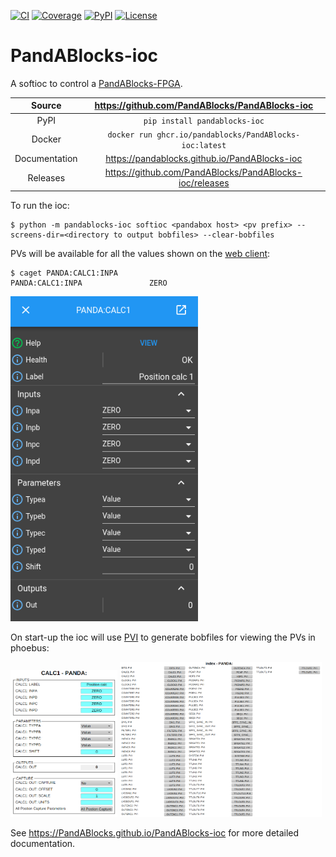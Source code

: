 [![CI](https://github.com/PandABlocks/PandABlocks-ioc/actions/workflows/ci.yml/badge.svg)](https://github.com/PandABlocks/PandABlocks-ioc/actions/workflows/ci.yml)
[![Coverage](https://codecov.io/gh/PandABlocks/PandABlocks-ioc/branch/main/graph/badge.svg)](https://codecov.io/gh/PandABlocks/PandABlocks-ioc)
[![PyPI](https://img.shields.io/pypi/v/pandablocks-ioc.svg)](https://pypi.org/project/pandablocks-ioc)
[![License](https://img.shields.io/badge/License-Apache%202.0-blue.svg)](https://www.apache.org/licenses/LICENSE-2.0)

# PandABlocks-ioc

A softioc to control a [PandABlocks-FPGA](https://github.com/PandABlocks/PandABlocks-FPGA).

Source          | <https://github.com/PandABlocks/PandABlocks-ioc>
:---:           | :---:
PyPI            | `pip install pandablocks-ioc`
Docker          | `docker run ghcr.io/pandablocks/PandABlocks-ioc:latest`
Documentation   | <https://pandablocks.github.io/PandABlocks-ioc>
Releases        | <https://github.com/PandABlocks/PandABlocks-ioc/releases>

To run the ioc:

```text
$ python -m pandablocks-ioc softioc <pandabox host> <pv prefix> --screens-dir=<directory to output bobfiles> --clear-bobfiles
```

PVs will be available for all the values shown on the [web client](https://github.com/PandABlocks/PandABlocks-webcontrol):

```text
$ caget PANDA:CALC1:INPA
PANDA:CALC1:INPA               ZERO
```

<img src="https://raw.githubusercontent.com/PandABlocks/PandABlocks-ioc/main/docs/images/webui_calc1.png" width="300px">

On start-up the ioc will use [PVI](https://github.com/epics-containers/pvi) to generate bobfiles for viewing the PVs in phoebus:

<img src="https://raw.githubusercontent.com/PandABlocks/PandABlocks-ioc/main/docs/images/phoebus_calc1.png" width="34%">

<img src="https://raw.githubusercontent.com/PandABlocks/PandABlocks-ioc/main/docs/images/screen_index.png" width="64%">

<!-- README only content. Anything below this line won't be included in index.md -->

See <https://PandABlocks.github.io/PandABlocks-ioc> for more detailed documentation.
